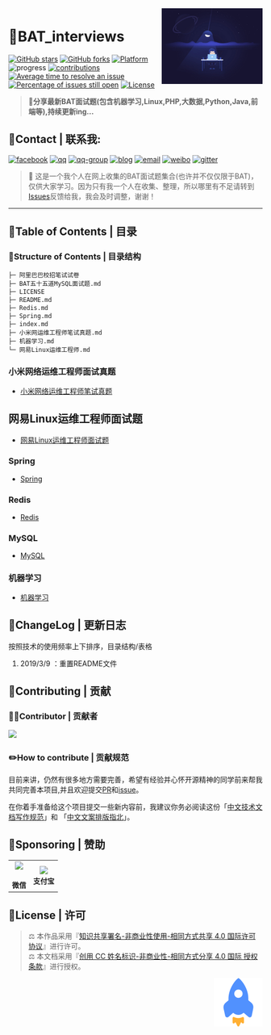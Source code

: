 <!-- markdown-toc start - Don't edit this section. Run M-x markdown-toc-generate-toc again -->
<img align="right" height="150" src="./image/码农.gif">

# :memo:BAT_interviews

[![GitHub stars](https://img.shields.io/github/stars/lengyue1024/BAT_interviews.svg)](https://github.com/lengyue1024/BAT_interviews/stargazers)
[![GitHub forks](https://img.shields.io/github/forks/lengyue1024/BAT_interviews.svg)](https://github.com/lengyue1024/BAT_interviews/network/members)
[![Platform](https://img.shields.io/badge/platform-markdown-red.svg)](https://guides.github.com/features/mastering-markdown/)
![progress](https://img.shields.io/badge/progress-developing-yellow.svg)
[![contributions](https://img.shields.io/badge/contributions-welcome-green.svg)](https://github.com/lengyue1024/BAT_interviews/pulls)
[![Average time to resolve an issue](http://isitmaintained.com/badge/resolution/lengyue1024/BAT_interviews.svg)](http://isitmaintained.com/project/lengyue1024/BAT_interviews "Average time to resolve an issue")
[![Percentage of issues still open](http://isitmaintained.com/badge/open/lengyue1024/BAT_interviews.svg)](http://isitmaintained.com/project/lengyue1024/BAT_interviews "Percentage of issues still open")
[![License](https://wangchujiang.com/sb/license/mit.svg)](https://github.com/lengyue1024/BAT_interviews/blob/master/LICENSE)

>**:rocket:分享最新BAT面试题(包含机器学习,Linux,PHP,大数据,Python,Java,前端等),持续更新ing...**

## :email:Contact | 联系我:  

[![facebook](https://wangchujiang.com/sb/ico/facebook.svg)](https://www.facebook.com/ibingyu)
[![qq](https://wangchujiang.com/sb/ico/qq.svg)](http://wpa.qq.com/msgrd?v=3&uin=3433951572&site=qq&menu=yes)
[![qq-group](https://wangchujiang.com/sb/ico/group.svg)](https://jq.qq.com/?_wv=1027&k=5MttUBq)
[![blog](https://wangchujiang.com/sb/ico/linux.svg)](https://www.bingyublog.com) [![email](https://wangchujiang.com/sb/ico/email.svg)](mailto:xzhxpx@qq.com)
[![weibo](https://wangchujiang.com/sb/ico/weibo.svg)](https://weibo.com/u/6083310945)
[![gitter](https://wangchujiang.com/sb/ico/gitter.svg)](https://gitter.im/bingyux/Lobby)

>:loudspeaker: 这是一个我个人在网上收集的BAT面试题集合(也许并不仅仅限于BAT)，仅供大家学习。因为只有我一个人在收集、整理，所以哪里有不足请转到[Issues](https://github.com/lengyue1024/BAT_interviews/issues)反馈给我，我会及时调整，谢谢！

---

## :file_folder:Table of Contents | 目录

### :wind_chime:Structure of Contents | 目录结构
```
├─ 阿里巴巴校招笔试试卷
├─ BAT五十五道MySQL面试题.md
├─ LICENSE
├─ README.md
├─ Redis.md
├─ Spring.md
├─ index.md
├─ 小米网运维工程师笔试真题.md
├─ 机器学习.md
└─ 网易Linux运维工程师.md
```

### 小米网络运维工程师面试真题
- [小米网络运维工程师笔试真题](小米网络运维工程师笔试真题.md)

## 网易Linux运维工程师面试题
- [网易Linux运维工程师面试题](网易Linux运维工程师面试题.md)

### Spring
- [Spring](Spring.md)

### Redis
- [Redis](Redis.md)

### MySQL
- [MySQL](https://github.com/lengyue1024/BAT_interviews/blob/master/BAT%E4%BA%94%E5%8D%81%E4%BA%94%E9%81%93MySQL%E9%9D%A2%E8%AF%95%E9%A2%98.md)

### 机器学习
- [机器学习](https://github.com/lengyue1024/BAT_interviews/blob/master/%E6%9C%BA%E5%99%A8%E5%AD%A6%E4%B9%A0.md)

## :art:ChangeLog | 更新日志

按照技术的使用频率上下排序，目录结构/表格

1. 2019/3/9 ：重置README文件


## :pushpin:Contributing | 贡献
### 🐱‍🏍Contributor | 贡献者

<a href="https://github.com/lengyue1024/BAT_interviews/graphs/contributors"><img src="https://avatars0.githubusercontent.com/u/36565884?s=400&v=4" width="80px"></a>
### :pencil2:How to contribute | 贡献规范
目前来讲，仍然有很多地方需要完善，希望有经验并心怀开源精神的同学前来帮我共同完善本项目,并且欢迎提交[PR](https://github.com/lengyue1024/BAT_interviews/pulls)和[issue](https://github.com/lengyue1024/BAT_interviews/issues/new)。

在你着手准备给这个项目提交一些新内容前，我建议你务必阅读这份「[中文技术文档写作规范](https://github.com/ruanyf/document-style-guide)」和 「[中文文案排版指北](https://github.com/sparanoid/chinese-copywriting-guidelines)」。

## :lollipop:Sponsoring | 赞助

<table>
<tr>
<td>
<center><img src="https://ws1.sinaimg.cn/large/006DGX4tly1g04y26vkykj305k05kjt3.jpg"></center><br><strong>微信</strong></center>
</td>
<td>
<center>
<img src="https://ws1.sinaimg.cn/large/006DGX4tly1g0oqmwuikzj305k05kmyo.jpg">
<br><strong>支付宝</strong>
</center>
</td>
</tr>
</table>

## :bookmark:License | 许可
>⚖ 本作品采用『[知识共享署名-非商业性使用-相同方式共享 4.0 国际许可协议](http://creativecommons.org/licenses/by-nc-sa/4.0/)』进行许可。  
⚖ 本文档采用『[创用 CC 姓名标识-非商业性-相同方式分享 4.0 国际 授权条款](http://creativecommons.org/licenses/by-nc-sa/4.0/)』进行授权。

<a href="#"><img align="right" src="image/rocket.svg" title="回到顶部" border="0"></a>
